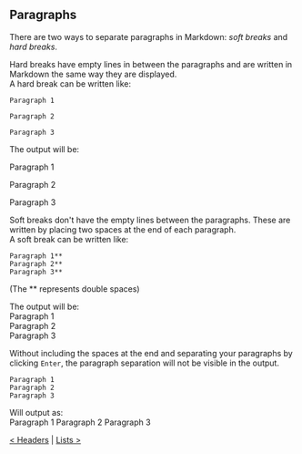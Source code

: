 ## Paragraphs
There are two ways to separate paragraphs in Markdown: _soft breaks_ and _hard breaks_.

Hard breaks have empty lines in between the paragraphs and are written in Markdown the same way they are displayed.  
A hard break can be written like:
```
Paragraph 1

Paragraph 2

Paragraph 3
```
The output will be:

Paragraph 1

Paragraph 2

Paragraph 3

Soft breaks don't have the empty lines between the paragraphs. These are written by placing two spaces at the end of each paragraph.  
A soft break can be written like:
```
Paragraph 1**
Paragraph 2**
Paragraph 3**
```
(The ** represents double spaces)

The output will be:  
Paragraph 1  
Paragraph 2  
Paragraph 3  

Without including the spaces at the end and separating your paragraphs by clicking `Enter`, the paragraph separation will not be visible in the output.
```
Paragraph 1
Paragraph 2
Paragraph 3
```
Will output as:  
Paragraph 1
Paragraph 2
Paragraph 3

[< Headers](Headers.md) | [Lists >](Lists.md)
